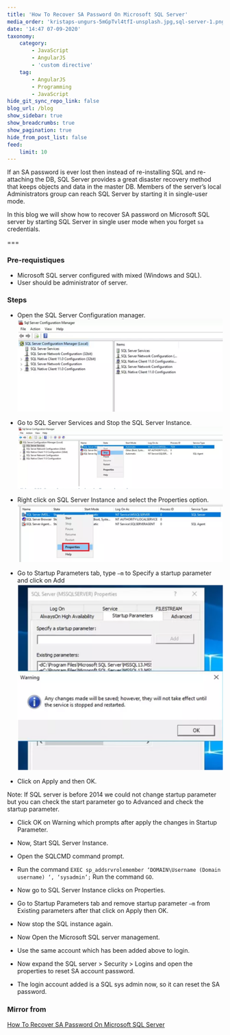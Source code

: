 ```yaml
---
title: 'How To Recover SA Password On Microsoft SQL Server'
media_order: 'kristaps-ungurs-5mGpTvl4tfI-unsplash.jpg,sql-server-1.png,sql-server-2.png,sql-server-3.png,sql-server-5.png,sql-server-6.png,sql-server-7.png,sql-server-8.png,sql-server-9.png,sql-server-11.png,sql-server-12.png,sql-server-13.png'
date: '14:47 07-09-2020'
taxonomy:
    category:
        - JavaScript
        - AngularJS
        - 'custom directive'
    tag:
        - AngularJS
        - Programming
        - JavaScript
hide_git_sync_repo_link: false
blog_url: /blog
show_sidebar: true
show_breadcrumbs: true
show_pagination: true
hide_from_post_list: false
feed:
    limit: 10
---
```


If an SA password is ever lost then instead of re-installing SQL and re-attaching the DB, SQL Server provides a great disaster recovery method that keeps objects and data in the master DB. Members of the server’s local Administrators group can reach SQL Server by starting it in single-user mode.

In this blog we will show how to recover SA password on Microsoft SQL server by starting SQL Server in single user mode when you forget `sa` credentials.

===

### Pre-requistiques
* Microsoft SQL server configured with mixed (Windows and SQL).
* User should be administrator of server.

### Steps
* Open the SQL Server Configuration manager. 
![sql-server-1](sql-server-1.png "sql-server-1")

* Go to SQL Server Services and Stop the SQL Server Instance. 
![sql-server-2](sql-server-2.png "sql-server-2")

* Right click on SQL Server Instance and select the Properties option. 
![sql-server-3](sql-server-3.png "sql-server-3")

* Go to Startup Parameters tab, type `–m` to Specify a startup parameter and click on Add 
![sql-server-6](sql-server-6.png "sql-server-6")

* Click on Apply and then OK. 

Note: If SQL server is before 2014 we could not change startup parameter but you can check the start parameter go to Advanced and check the startup parameter.


* Click OK on Warning which prompts after apply the changes in Startup Parameter. 

* Now, Start SQL Server Instance.
* Open the SQLCMD command prompt.
* Run the command `EXEC sp_addsrvrolemember ‘DOMAIN\Username (Domain username) ‘, ‘sysadmin’;`
Run the command `GO`.
* Now go to SQL Server Instance clicks on Properties.
* Go to Startup Parameters tab and remove startup parameter `–m` from Existing parameters after that click on Apply then OK.
* Now stop the SQL instance again.
* Now Open the Microsoft SQL server management.
* Use the same account which has been added above to login.
* Now expand the SQL server > Security > Logins and open the properties to reset SA account password.
* The login account added is a SQL sys admin now, so it can reset the SA password.



### Mirror from
[How To Recover SA Password On Microsoft SQL Server](https://www.hex64.net/blog/how-to-recover-sa-password-on-microsoft-sql-server/)



